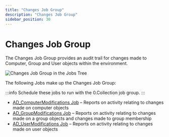 ```yaml
---
title: "Changes Job Group"
description: "Changes Job Group"
sidebar_position: 30
---
```


# Changes Job Group

The Changes Job Group provides an audit trail for changes made to Computer, Group and User objects
within the environment.

![Changes Job Group in the Jobs Tree](/images/accessanalyzer/12.0/solutions/activedirectory/activity/changes/jobstree.webp)

The following Jobs make up the Changes Job Group:

:::info
Schedule these jobs to run with the 0.Collection job group.
:::


- [AD_ComputerModifications Job](/docs/accessanalyzer/12.0/solutions/activedirectory/activity/changes/ad_computermodifications.md) – Reports on activity relating to
  changes made on computer objects
- [AD_GroupModifications Job](/docs/accessanalyzer/12.0/solutions/activedirectory/activity/changes/ad_groupmodifications.md) – Reports on activity relating to changes
  made on a group objects and changes made to group membership
- [AD_UserModifications Job](/docs/accessanalyzer/12.0/solutions/activedirectory/activity/changes/ad_usermodifications.md) – Reports on activity relating to changes made
  on user objects
